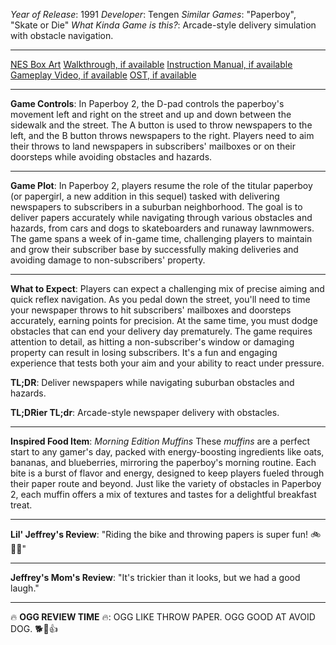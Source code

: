 *Year of Release*: 1991
*Developer*: Tengen
*Similar Games*: "Paperboy", "Skate or Die"
*What Kinda Game is this?*: Arcade-style delivery simulation with obstacle navigation.

---
[NES Box Art](https://www.google.com/search?tbm=isch&q=NES+Box+Art+Paperboy+2) 
[Walkthrough, if available](https://www.google.com/search?q=Walkthrough+NES+Paperboy+2)
[Instruction Manual, if available](https://www.google.com/search?q=NES+Instruction+Manual+Paperboy+2)
[Gameplay Video, if available](https://www.youtube.com/results?search_query=gameplay+NES+Paperboy+2) 
[OST, if available](https://www.youtube.com/results?search_query=gameplay+NES+Paperboy+2+OST)

- - -
**Game Controls**:
In Paperboy 2, the D-pad controls the paperboy's movement left and right on the street and up and down between the sidewalk and the street. The A button is used to throw newspapers to the left, and the B button throws newspapers to the right. Players need to aim their throws to land newspapers in subscribers' mailboxes or on their doorsteps while avoiding obstacles and hazards.

- - -
**Game Plot**: 
In Paperboy 2, players resume the role of the titular paperboy (or papergirl, a new addition in this sequel) tasked with delivering newspapers to subscribers in a suburban neighborhood. The goal is to deliver papers accurately while navigating through various obstacles and hazards, from cars and dogs to skateboarders and runaway lawnmowers. The game spans a week of in-game time, challenging players to maintain and grow their subscriber base by successfully making deliveries and avoiding damage to non-subscribers' property.

- - -
**What to Expect**: 
Players can expect a challenging mix of precise aiming and quick reflex navigation. As you pedal down the street, you'll need to time your newspaper throws to hit subscribers' mailboxes and doorsteps accurately, earning points for precision. At the same time, you must dodge obstacles that can end your delivery day prematurely. The game requires attention to detail, as hitting a non-subscriber's window or damaging property can result in losing subscribers. It's a fun and engaging experience that tests both your aim and your ability to react under pressure.

**TL;DR**:
Deliver newspapers while navigating suburban obstacles and hazards.

**TL;DRier TL;dr**: 
Arcade-style newspaper delivery with obstacles.

---
**Inspired Food Item**: *Morning Edition Muffins*
These *muffins* are a perfect start to any gamer's day, packed with energy-boosting ingredients like oats, bananas, and blueberries, mirroring the paperboy's morning routine. Each bite is a burst of flavor and energy, designed to keep players fueled through their paper route and beyond. Just like the variety of obstacles in Paperboy 2, each muffin offers a mix of textures and tastes for a delightful breakfast treat.

---
**Lil' Jeffrey's Review**: "Riding the bike and throwing papers is super fun! 🚲📰😄"

---
**Jeffrey's Mom's Review**: "It's trickier than it looks, but we had a good laugh."

---
🔥 **OGG REVIEW TIME** 🔥: OGG LIKE THROW PAPER. OGG GOOD AT AVOID DOG. 🐕📰👍